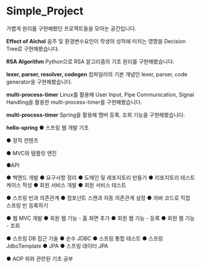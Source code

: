 # Simple_Project
가볍게 원리를 구현해봤던 프로젝트들을 모아논 공간입니다.

**Effect of Alchol**
음주 및 환경변수요인이 학생의 성적에 미치는 영향을 Decision Tree로 구현해봤습니다.

**RSA Algorithm**
Python으로 RSA 알고리즘의 기초 원리를 구현해봤습니다.

**lexer, parser, resolver, codegen**
컴파일러의 기본 개념인 lexer, parser, code generator을 구현해봤습니다.

**multi-process-timer**
Linux를 활용해 User Input, Pipe Communication, Signal Handling을 활용한 multi-process-timer를 구현해봤습니다.

**multi-process-timer**
Spring을 활용해 멤버 등록, 조회 기능을 구현해봤습니다.

**hello-spring**
● 스프링 웹 개발 기초

  ● 정적 컨텐츠
  
  ● MVC와 템플릿 엔진
  
  ●API
  

● 백엔드 개발
  ● 요구사항 정리
  ● 도메인 및 레포지토리 만들기
  ● 리포지토리 테스트케이스 작성
  ● 회원 서비스 개발
  ● 회원 서비스 테스트

● 스프링 빈과 의존관계
  ● 컴포넌트 스캔과 자동 의존관계 설정
  ● 자바 코드로 직접 스프링 빈 등록하기

● 웹 MVC 개발
  ● 회원 웹 기능 - 홈 화면 추가
  ● 회원 웹 기능 - 등록
  ● 회원 웹 기능 - 조회

● 스프링 DB 접근 기술
  ● 순수 JDBC
  ● 스프링 통합 테스트
  ● 스프링 JdbcTemplate
  ● JPA
  ● 스프링 데이터 JPA

● AOP
위와 관련된 기초 공부
